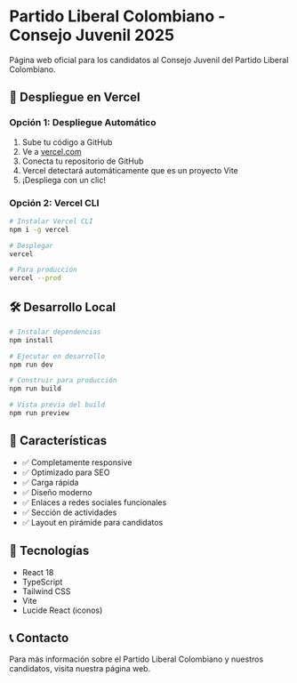 # Partido Liberal Colombiano - Consejo Juvenil 2025

Página web oficial para los candidatos al Consejo Juvenil del Partido Liberal Colombiano.

## 🚀 Despliegue en Vercel

### Opción 1: Despliegue Automático
1. Sube tu código a GitHub
2. Ve a [vercel.com](https://vercel.com)
3. Conecta tu repositorio de GitHub
4. Vercel detectará automáticamente que es un proyecto Vite
5. ¡Despliega con un clic!

### Opción 2: Vercel CLI
```bash
# Instalar Vercel CLI
npm i -g vercel

# Desplegar
vercel

# Para producción
vercel --prod
```

## 🛠️ Desarrollo Local

```bash
# Instalar dependencias
npm install

# Ejecutar en desarrollo
npm run dev

# Construir para producción
npm run build

# Vista previa del build
npm run preview
```

## 📱 Características

- ✅ Completamente responsive
- ✅ Optimizado para SEO
- ✅ Carga rápida
- ✅ Diseño moderno
- ✅ Enlaces a redes sociales funcionales
- ✅ Sección de actividades
- ✅ Layout en pirámide para candidatos

## 🎨 Tecnologías

- React 18
- TypeScript
- Tailwind CSS
- Vite
- Lucide React (iconos)

## 📞 Contacto

Para más información sobre el Partido Liberal Colombiano y nuestros candidatos, visita nuestra página web.